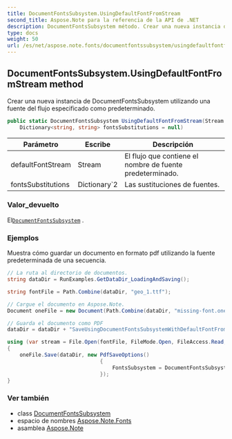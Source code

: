 ```yaml
---
title: DocumentFontsSubsystem.UsingDefaultFontFromStream
second_title: Aspose.Note para la referencia de la API de .NET
description: DocumentFontsSubsystem método. Crear una nueva instancia de DocumentFontsSubsystem utilizando una fuente del flujo especificado como predeterminado.
type: docs
weight: 50
url: /es/net/aspose.note.fonts/documentfontssubsystem/usingdefaultfontfromstream/
---
```

## DocumentFontsSubsystem.UsingDefaultFontFromStream method

Crear una nueva instancia de DocumentFontsSubsystem utilizando una fuente del flujo especificado como predeterminado.

```csharp
public static DocumentFontsSubsystem UsingDefaultFontFromStream(Stream defaultFontStream, 
    Dictionary<string, string> fontsSubstitutions = null)
```

| Parámetro | Escribe | Descripción |
| --- | --- | --- |
| defaultFontStream | Stream | El flujo que contiene el nombre de fuente predeterminado. |
| fontsSubstitutions | Dictionary`2 | Las sustituciones de fuentes. |

### Valor_devuelto

El[`DocumentFontsSubsystem`](../) .

### Ejemplos

Muestra cómo guardar un documento en formato pdf utilizando la fuente predeterminada de una secuencia.

```csharp
// La ruta al directorio de documentos.
string dataDir = RunExamples.GetDataDir_LoadingAndSaving();

string fontFile = Path.Combine(dataDir, "geo_1.ttf");

// Cargue el documento en Aspose.Note.
Document oneFile = new Document(Path.Combine(dataDir, "missing-font.one"));

// Guarda el documento como PDF
dataDir = dataDir + "SaveUsingDocumentFontsSubsystemWithDefaultFontFromStream_out.pdf";

using (var stream = File.Open(fontFile, FileMode.Open, FileAccess.Read, FileShare.Read))
{
    oneFile.Save(dataDir, new PdfSaveOptions()
                              {
                                  FontsSubsystem = DocumentFontsSubsystem.UsingDefaultFontFromStream(stream)
                              });
}
```

### Ver también

* class [DocumentFontsSubsystem](../)
* espacio de nombres [Aspose.Note.Fonts](../../documentfontssubsystem/)
* asamblea [Aspose.Note](../../../)



